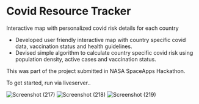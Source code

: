 # Covid Resource Tracker
Interactive map with personalized covid risk details for each country

- Developed user friendly interactive map with country specific covid data, vaccination status and health guidelines.
- Devised simple algorithm to calculate country specific covid risk using population density, active cases and vaccination status.



This was part of the project submitted in NASA SpaceApps Hackathon.

To get started, run via liveserver..

![Screenshot (217)](https://user-images.githubusercontent.com/53051451/197586856-b21f5566-274f-47b4-a5bd-0a39d77da7a8.png)
![Screenshot (218)](https://user-images.githubusercontent.com/53051451/197586861-ddbba53c-5e9c-4a04-a41b-356458f2c8a3.png)
![Screenshot (219)](https://user-images.githubusercontent.com/53051451/197586847-af514ad7-d5e1-4c2c-991d-aab9d7e09ff7.png)




